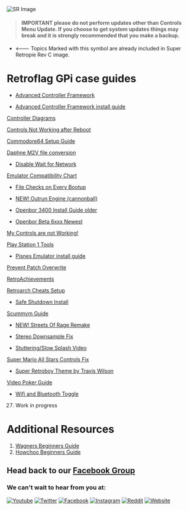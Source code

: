 ![SR Image](https://sinisterspatula.github.io/SuperRetropieGuides/images/SRimage-short.jpg)

  > #### **IMPORTANT please do not perform updates other than Controls Menu Update.  If you choose to get system updates things may break and it is strongly recommended that you make a backup.**

* <--- Topics Marked  with this symbol are already included in Super Retropie Rev C image.

# Retroflag GPi case guides

* [Advanced Controller Framework](https://sinisterspatula.github.io/SuperRetropieGuides/AdvancedControlFramework)

* [Advanced Controller Framework install guide](https://sinisterspatula.github.io/SuperRetropieGuides/Controls_Updater_Menu)

[Controller Diagrams](https://photos.app.goo.gl/iM52fxLmjadTocyk8)

[Controls Not Working after Reboot](https://sinisterspatula.github.io/SuperRetropieGuides/ControlsBrokeAfterReboot)

[Commodore64 Setup Guide](https://sinisterspatula.github.io/SuperRetropieGuides/Commodore64)

[Daphne M2V file conversion](https://sinisterspatula.github.io/SuperRetropieGuides/DaphneConversion)

* [Disable Wait for Network](https://sinisterspatula.github.io/SuperRetropieGuides/DisableWaitForNetwork)

[Emulator Compatibility Chart](https://sinisterspatula.github.io/SuperRetropieGuides/EmulatorChart)

* [File Checks on Every Bootup](https://sinisterspatula.github.io/SuperRetropieGuides/FileChecksEveryBoot)

* [NEW! Outrun Engine (cannonball)](https://sinisterspatula.github.io/SuperRetropieGuides/cannonball)

* [Openbor 3400 Install Guide older](https://sinisterspatula.github.io/SuperRetropieGuides/OpenborInstall)

* [Openbor Beta 6xxx Newest](https://sinisterspatula.github.io/SuperRetropieGuides/OpenborBeta6510)

[My Controls are not Working!](https://sinisterspatula.github.io/SuperRetropieGuides/ControlsNotWorking)

[Play Station 1 Tools](https://sinisterspatula.github.io/SuperRetropieGuides/PSX_Tools)

* [Pisnes Emulator install guide](https://sinisterspatula.github.io/SuperRetropieGuides/PISNES)

[Prevent Patch Overwrite](https://sinisterspatula.github.io/SuperRetropieGuides/PreventingPatchesFromBeingOverwritten)

[RetroAchievements](https://sinisterspatula.github.io/SuperRetropieGuides/RetroAchievements)

[Retroarch Cheats Setup](https://sinisterspatula.github.io/SuperRetropieGuides/RetroarchCheatsSetup)

* [Safe Shutdown Install](https://sinisterspatula.github.io/SuperRetropieGuides/SafeShutdown)

[Scummvm Guide](https://sinisterspatula.github.io/SuperRetropieGuides/scummvm)

* [NEW! Streets Of Rage Remake](https://sinisterspatula.github.io/SuperRetropieGuides/sorr)

* [Stereo Downsample Fix](https://sinisterspatula.github.io/SuperRetropieGuides/StereoDownsampleFix)

* [Stuttering/Slow Splash Video](https://sinisterspatula.github.io/SuperRetropieGuides/StutteringSplashVideo)

[Super Mario All Stars Controls Fix](https://sinisterspatula.github.io/SuperRetropieGuides/SuperMarioAllStarsfix)

* [Super Retroboy Theme by Travis Wilson](https://www.facebook.com/notes/super-retropie/super-retroboy-theme/2440253609594951/)

[Video Poker Guide](https://sinisterspatula.github.io/SuperRetropieGuides/VideoPoker)

* [Wifi and Bluetooth Toggle](https://sinisterspatula.github.io/SuperRetropieGuides/WifiBTtoggle)

27. Work in progress


# Additional Resources
  
  1. [Wagners Beginners Guide](http://wagnerstechtalk.com/gpi-quick-setup/)
  2. [Howchoo Beginners Guide](https://howchoo.com/g/ndc3njbhytv/retroflag-gpi-setup)  

## Head back to our [Facebook Group](https://www.facebook.com/groups/SuperRetroPie/)

### We can't wait to hear from you at:

[![Youtube](https://sinisterspatula.github.io/SuperRetropieGuides/images/Youtube.png)](https://www.youtube.com/channel/UCGsVpomqorKCUw2VScy4UQA) [![Twitter](https://sinisterspatula.github.io/SuperRetropieGuides/images/Twitter.png)](https://www.twitter.com/superretropie) [![Facebook](https://sinisterspatula.github.io/SuperRetropieGuides/images/FBlogo.png)](https://www.facebook.com/groups/SuperRetroPie) [![Instagram](https://sinisterspatula.github.io/SuperRetropieGuides/images/Instagram.png)](https://www.instagram.com/super_retropie) [![Reddit](https://sinisterspatula.github.io/SuperRetropieGuides/images/Reddit.png)](https://www.reddit.com/r/Super_Retropie) [![Website](https://sinisterspatula.github.io/SuperRetropieGuides/images/Globe.png)](http://www.superretropie.com/)
